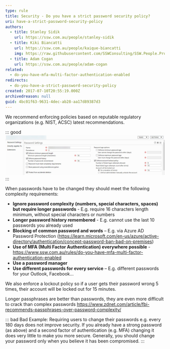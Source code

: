 ```yaml
---
type: rule
title: Security - Do you have a strict password security policy?
uri: have-a-strict-password-security-policy
authors:
  - title: Stanley Sidik
    url: https://ssw.com.au/people/stanley-sidik
  - title: Kiki Biancatti
    url: https://ssw.com.au/people/kaique-biancatti
    img: https://raw.githubusercontent.com/SSWConsulting/SSW.People.Profiles/main/Kaique-Biancatti/Images/Kaique-Biancatti-Profile.jpg
  - title: Adam Cogan
    url: https://ssw.com.au/people/adam-cogan
related:
  - do-you-have-mfa-multi-factor-authentication-enabled
redirects:
  - do-you-have-a-strict-password-security-policy
created: 2017-07-10T20:55:19.000Z
archivedreason: null
guid: 4bc01f63-9631-4dec-ab28-aa17d89387d3
---
```

We recommend enforcing policies based on reputable regulatory organizations (e.g. NIST, ACSC) latest recommendations.

<!--endintro-->

::: good  
![Figure: Good example - Active Directory settings based on latest security recommendations](adnewpasspolicy.jpg)
:::

When passwords have to be changed they should meet the following complexity requirements:

* **Ignore password complexity (numbers, special characters, spaces) but require longer passwords** - E.g. require 16 characters length minimum, without special characters or numbers
* **Longer password history remembered** - E.g. cannot use the last 10 passwords you already used
* **Blocking of common password and words** – E.g. via Azure AD Password Protection (https://learn.microsoft.com/en-us/azure/active-directory/authentication/concept-password-ban-bad-on-premises)
* **Use of MFA (Multi Factor Authentication) everywhere possible** - https://www.ssw.com.au/rules/do-you-have-mfa-multi-factor-authentication-enabled
* **Use a password manager**
* **Use different passwords for every service** – E.g. different passwords for your Outlook, Facebook…

We also enforce a lockout policy so if a user gets their password wrong 5 times, their account will be locked out for 15 minutes.

Longer passphrases are better than passwords, they are even more difficult to crack than complex passwords https://www.zdnet.com/article/fbi-recommends-passphrases-over-password-complexity/

::: bad
Bad Example: Requiring users to change their passwords e.g. every 180 days does not improve security. If you already have a strong password (as above) and a second factor of authentication (e.g. MFA) changing it does very little to make you more secure. Generally, you should change your password only when you believe it has been compromised.
:::